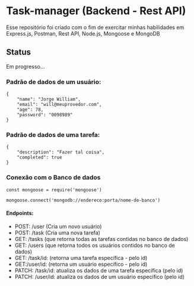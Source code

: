 # Task-manager (Backend - Rest API)


Esse repositório foi criado com o fim de exercitar minhas habilidades em Express.js, Postman, Rest API, Node.js, Mongoose e MongoDB


## Status
Em progresso...


### Padrão de dados de um usuário:

```
{
    "name": "Jorge William",
    "email": "will@meuprovedor.com",
    "age": 78,
    "password": "0098989"
}

```

### Padrão de dados de uma tarefa:

```
{
    "description": "Fazer tal coisa",
    "completed": true
}

```

### Conexão com o Banco de dados

```
const mongoose = require('mongoose')

mongoose.connect('mongodb://endereco:porta/nome-de-banco')

```

#### Endpoints:

- POST: /user (Cria um novo usuário)
- POST: /task (Cria uma nova tarefa)
- GET: /tasks (que retorna todas as tarefas contidas no banco de dados)
- GET: /users (que retorna todos os usuários contidos no banco de dados)
- GET: /task/id: (retorna uma tarefa específica - pelo id)
- GET:/user/id: (retorna um usuário específico - pelo id)
- PATCH: /task/id: atualiza os dados de uma tarefa específica (pelo id)
- PATCH: /user/id: atualiza os dados de um usuário específico (pelo id)
